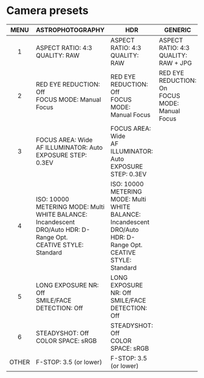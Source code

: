 # Camera presets

|  MENU | ASTROPHOTOGRAPHY                                                                                                           | HDR                                                                                                                        | GENERIC                                             |
|:-----:|----------------------------------------------------------------------------------------------------------------------------|----------------------------------------------------------------------------------------------------------------------------|-----------------------------------------------------|
|   1   | ASPECT RATIO: 4:3  <br>QUALITY: RAW                                                                                        | ASPECT RATIO: 4:3<br>QUALITY: RAW                                                                                          | ASPECT RATIO: 4:3<br>QUALITY: RAW + JPG             |
|   2   | RED EYE REDUCTION: Off  <br>FOCUS MODE: Manual Focus                                                                       | RED EYE REDUCTION: Off  <br>FOCUS MODE: Manual Focus                                                                       | RED EYE REDUCTION: On  <br>FOCUS MODE: Manual Focus |
|   3   | FOCUS AREA: Wide<br>AF ILLUMINATOR: Auto<br>EXPOSURE STEP: 0.3EV                                                           | FOCUS AREA: Wide<br>AF ILLUMINATOR: Auto<br>EXPOSURE STEP: 0.3EV                                                           |                                                     |
|   4   | ISO: 10000<br>METERING MODE: Multi<br>WHITE BALANCE: Incandescent<br>DRO/Auto HDR: D-Range Opt.<br>CEATIVE STYLE: Standard | ISO: 10000<br>METERING MODE: Multi<br>WHITE BALANCE: Incandescent<br>DRO/Auto HDR: D-Range Opt.<br>CEATIVE STYLE: Standard |                                                     |
|   5   | LONG EXPOSURE NR: Off<br>SMILE/FACE DETECTION: Off                                                                         | LONG EXPOSURE NR: Off<br>SMILE/FACE DETECTION: Off                                                                         |                                                     |
|   6   | STEADYSHOT: Off<br>COLOR SPACE: sRGB                                                                                       | STEADYSHOT: Off<br>COLOR SPACE: sRGB                                                                                       |                                                     |
| OTHER | F-STOP: 3.5 (or lower)                                                                                                     | F-STOP: 3.5 (or lower)                                                                                                     |                                                     |